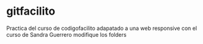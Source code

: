 # gitfacilito
Practica del curso de codigofacilito
adapatado a una web responsive con el curso de Sandra Guerrero
modifique los folders
